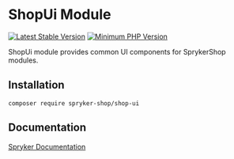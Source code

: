 # ShopUi Module
[![Latest Stable Version](https://poser.pugx.org/spryker-shop/shop-ui/v/stable.svg)](https://packagist.org/packages/spryker-shop/shop-ui)
[![Minimum PHP Version](https://img.shields.io/badge/php-%3E%3D%208.3-8892BF.svg)](https://php.net/)

ShopUi module provides common UI components for SprykerShop modules.

## Installation

```
composer require spryker-shop/shop-ui
```

## Documentation

[Spryker Documentation](https://docs.spryker.com)
